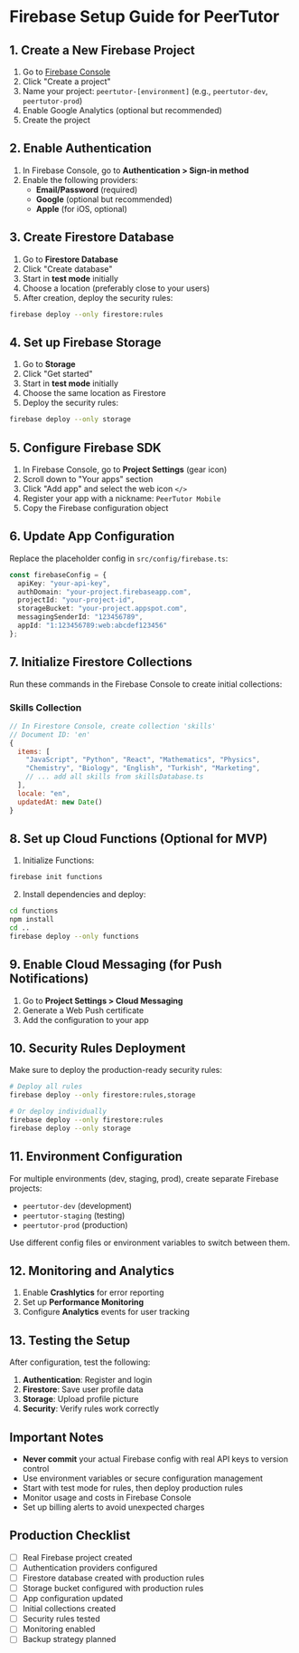 # Firebase Setup Guide for PeerTutor

## 1. Create a New Firebase Project

1. Go to [Firebase Console](https://console.firebase.google.com/)
2. Click "Create a project"
3. Name your project: `peertutor-[environment]` (e.g., `peertutor-dev`, `peertutor-prod`)
4. Enable Google Analytics (optional but recommended)
5. Create the project

## 2. Enable Authentication

1. In Firebase Console, go to **Authentication > Sign-in method**
2. Enable the following providers:
   - **Email/Password** (required)
   - **Google** (optional but recommended)
   - **Apple** (for iOS, optional)

## 3. Create Firestore Database

1. Go to **Firestore Database**
2. Click "Create database"
3. Start in **test mode** initially
4. Choose a location (preferably close to your users)
5. After creation, deploy the security rules:

```bash
firebase deploy --only firestore:rules
```

## 4. Set up Firebase Storage

1. Go to **Storage**
2. Click "Get started"
3. Start in **test mode** initially
4. Choose the same location as Firestore
5. Deploy the security rules:

```bash
firebase deploy --only storage
```

## 5. Configure Firebase SDK

1. In Firebase Console, go to **Project Settings** (gear icon)
2. Scroll down to "Your apps" section
3. Click "Add app" and select the web icon `</>`
4. Register your app with a nickname: `PeerTutor Mobile`
5. Copy the Firebase configuration object

## 6. Update App Configuration

Replace the placeholder config in `src/config/firebase.ts`:

```typescript
const firebaseConfig = {
  apiKey: "your-api-key",
  authDomain: "your-project.firebaseapp.com",
  projectId: "your-project-id",
  storageBucket: "your-project.appspot.com",
  messagingSenderId: "123456789",
  appId: "1:123456789:web:abcdef123456"
};
```

## 7. Initialize Firestore Collections

Run these commands in the Firebase Console to create initial collections:

### Skills Collection
```javascript
// In Firestore Console, create collection 'skills'
// Document ID: 'en'
{
  items: [
    "JavaScript", "Python", "React", "Mathematics", "Physics", 
    "Chemistry", "Biology", "English", "Turkish", "Marketing",
    // ... add all skills from skillsDatabase.ts
  ],
  locale: "en",
  updatedAt: new Date()
}
```

## 8. Set up Cloud Functions (Optional for MVP)

1. Initialize Functions:
```bash
firebase init functions
```

2. Install dependencies and deploy:
```bash
cd functions
npm install
cd ..
firebase deploy --only functions
```

## 9. Enable Cloud Messaging (for Push Notifications)

1. Go to **Project Settings > Cloud Messaging**
2. Generate a Web Push certificate
3. Add the configuration to your app

## 10. Security Rules Deployment

Make sure to deploy the production-ready security rules:

```bash
# Deploy all rules
firebase deploy --only firestore:rules,storage

# Or deploy individually
firebase deploy --only firestore:rules
firebase deploy --only storage
```

## 11. Environment Configuration

For multiple environments (dev, staging, prod), create separate Firebase projects:

- `peertutor-dev` (development)
- `peertutor-staging` (testing)
- `peertutor-prod` (production)

Use different config files or environment variables to switch between them.

## 12. Monitoring and Analytics

1. Enable **Crashlytics** for error reporting
2. Set up **Performance Monitoring**
3. Configure **Analytics** events for user tracking

## 13. Testing the Setup

After configuration, test the following:

1. **Authentication**: Register and login
2. **Firestore**: Save user profile data
3. **Storage**: Upload profile picture
4. **Security**: Verify rules work correctly

## Important Notes

- **Never commit** your actual Firebase config with real API keys to version control
- Use environment variables or secure configuration management
- Start with test mode for rules, then deploy production rules
- Monitor usage and costs in Firebase Console
- Set up billing alerts to avoid unexpected charges

## Production Checklist

- [ ] Real Firebase project created
- [ ] Authentication providers configured
- [ ] Firestore database created with production rules
- [ ] Storage bucket configured with production rules
- [ ] App configuration updated
- [ ] Initial collections created
- [ ] Security rules tested
- [ ] Monitoring enabled
- [ ] Backup strategy planned